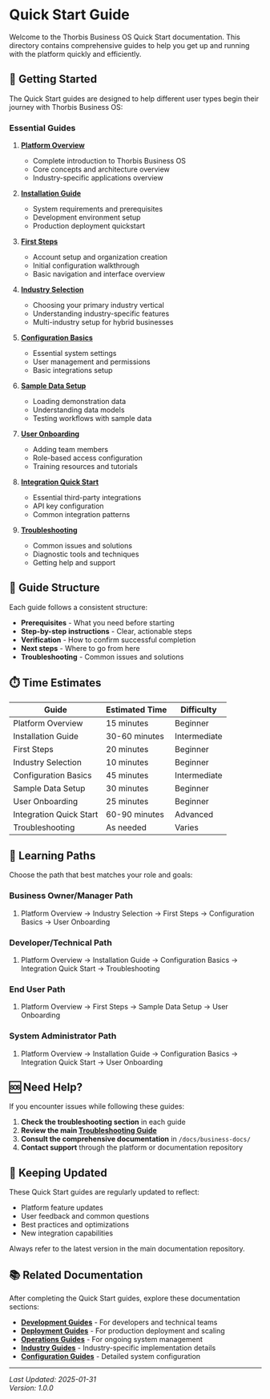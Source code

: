 # Quick Start Guide

Welcome to the Thorbis Business OS Quick Start documentation. This directory contains comprehensive guides to help you get up and running with the platform quickly and efficiently.

## 🚀 Getting Started

The Quick Start guides are designed to help different user types begin their journey with Thorbis Business OS:

### Essential Guides

1. **[Platform Overview](./01-platform-overview.md)**
   - Complete introduction to Thorbis Business OS
   - Core concepts and architecture overview
   - Industry-specific applications overview

2. **[Installation Guide](./02-installation-guide.md)**
   - System requirements and prerequisites
   - Development environment setup
   - Production deployment quickstart

3. **[First Steps](./03-first-steps.md)**
   - Account setup and organization creation
   - Initial configuration walkthrough
   - Basic navigation and interface overview

4. **[Industry Selection](./04-industry-selection.md)**
   - Choosing your primary industry vertical
   - Understanding industry-specific features
   - Multi-industry setup for hybrid businesses

5. **[Configuration Basics](./05-configuration-basics.md)**
   - Essential system settings
   - User management and permissions
   - Basic integrations setup

6. **[Sample Data Setup](./06-sample-data-setup.md)**
   - Loading demonstration data
   - Understanding data models
   - Testing workflows with sample data

7. **[User Onboarding](./07-user-onboarding.md)**
   - Adding team members
   - Role-based access configuration
   - Training resources and tutorials

8. **[Integration Quick Start](./08-integration-quickstart.md)**
   - Essential third-party integrations
   - API key configuration
   - Common integration patterns

9. **[Troubleshooting](./09-troubleshooting.md)**
   - Common issues and solutions
   - Diagnostic tools and techniques
   - Getting help and support

## 📖 Guide Structure

Each guide follows a consistent structure:
- **Prerequisites** - What you need before starting
- **Step-by-step instructions** - Clear, actionable steps
- **Verification** - How to confirm successful completion
- **Next steps** - Where to go from here
- **Troubleshooting** - Common issues and solutions

## ⏱️ Time Estimates

| Guide | Estimated Time | Difficulty |
|-------|---------------|------------|
| Platform Overview | 15 minutes | Beginner |
| Installation Guide | 30-60 minutes | Intermediate |
| First Steps | 20 minutes | Beginner |
| Industry Selection | 10 minutes | Beginner |
| Configuration Basics | 45 minutes | Intermediate |
| Sample Data Setup | 30 minutes | Beginner |
| User Onboarding | 25 minutes | Beginner |
| Integration Quick Start | 60-90 minutes | Advanced |
| Troubleshooting | As needed | Varies |

## 🎯 Learning Paths

Choose the path that best matches your role and goals:

### **Business Owner/Manager Path**
1. Platform Overview → Industry Selection → First Steps → Configuration Basics → User Onboarding

### **Developer/Technical Path**
1. Platform Overview → Installation Guide → Configuration Basics → Integration Quick Start → Troubleshooting

### **End User Path**
1. Platform Overview → First Steps → Sample Data Setup → User Onboarding

### **System Administrator Path**
1. Platform Overview → Installation Guide → Configuration Basics → Integration Quick Start → User Onboarding

## 🆘 Need Help?

If you encounter issues while following these guides:

1. **Check the troubleshooting section** in each guide
2. **Review the main [Troubleshooting Guide](./09-troubleshooting.md)**
3. **Consult the comprehensive documentation** in `/docs/business-docs/`
4. **Contact support** through the platform or documentation repository

## 🔄 Keeping Updated

These Quick Start guides are regularly updated to reflect:
- Platform feature updates
- User feedback and common questions
- Best practices and optimizations
- New integration capabilities

Always refer to the latest version in the main documentation repository.

## 📚 Related Documentation

After completing the Quick Start guides, explore these documentation sections:

- **[Development Guides](../development/)** - For developers and technical teams
- **[Deployment Guides](../deployment/)** - For production deployment and scaling
- **[Operations Guides](../operations/)** - For ongoing system management
- **[Industry Guides](../industries/)** - Industry-specific implementation details
- **[Configuration Guides](../configuration/)** - Detailed system configuration

---

*Last Updated: 2025-01-31*  
*Version: 1.0.0*
